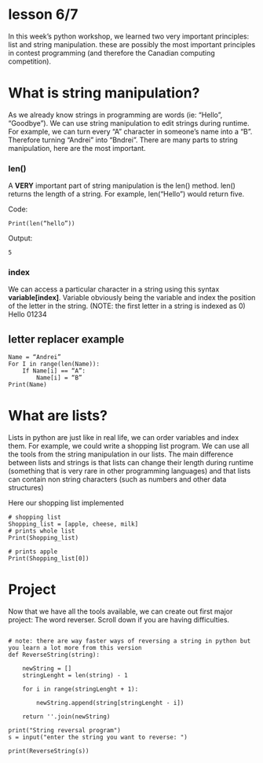 # lesson 6/7
In this week’s python workshop, we learned two very important principles: list and string manipulation. these are possibly the most important principles in contest programming (and therefore the Canadian computing competition).

# What is string manipulation?
As we already know strings in programming are words (ie: “Hello”, “Goodbye”). We can use string manipulation to edit strings during runtime. For example, we can turn every “A” character in someone’s name into a “B”. Therefore turning “Andrei” into “Bndrei”. There are many parts to string manipulation, here are the most important.

### len()
A **VERY** important part of string manipulation is the len() method. len() returns the length of a string. For example, len(“Hello”) would return five.

Code:
```
Print(len(“hello”))
```
Output:
```
5
```

### index
We can access a particular character in a string using this syntax **variable[index]**. Variable obviously being the variable and index the position of the letter in the string.
(NOTE: the first letter in a string is indexed as 0)
Hello
01234

## letter replacer example
```
Name = “Andrei”
For I in range(len(Name)):
	If Name[i] == “A”:
		Name[i] = “B”
Print(Name)
```

# What are lists?
Lists in python are just like in real life, we can order variables and index them. For example, we could write a shopping list program. We can use all the tools from the string manipulation in our lists. The main difference between lists and strings is that lists can change their length during runtime (something that is very rare in other programming languages) and that lists can contain non string characters (such as numbers and other data structures)

Here our shopping list implemented
```
# shopping list
Shopping_list = [apple, cheese, milk]
# prints whole list
Print(Shopping_list)

# prints apple
Print(Shopping_list[0])
```

# Project
Now that we have all the tools available, we can create out first major project: The word reverser. Scroll down if you are having difficulties.






```

# note: there are way faster ways of reversing a string in python but you learn a lot more from this version
def ReverseString(string):

    newString = []
    stringLenght = len(string) - 1
    
    for i in range(stringLenght + 1):

        newString.append(string[stringLenght - i])

    return ''.join(newString)

print("String reversal program")
s = input("enter the string you want to reverse: ")

print(ReverseString(s))

    
```
